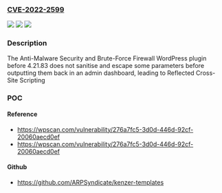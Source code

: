 ### [CVE-2022-2599](https://cve.mitre.org/cgi-bin/cvename.cgi?name=CVE-2022-2599)
![](https://img.shields.io/static/v1?label=Product&message=Anti-Malware%20Security%20and%20Brute-Force%20Firewall&color=blue)
![](https://img.shields.io/static/v1?label=Version&message=4.21.83%3C%204.21.83%20&color=brighgreen)
![](https://img.shields.io/static/v1?label=Vulnerability&message=CWE-79%20Cross-Site%20Scripting%20(XSS)&color=brighgreen)

### Description

The Anti-Malware Security and Brute-Force Firewall WordPress plugin before 4.21.83 does not sanitise and escape some parameters before outputting them back in an admin dashboard, leading to Reflected Cross-Site Scripting

### POC

#### Reference
- https://wpscan.com/vulnerability/276a7fc5-3d0d-446d-92cf-20060aecd0ef
- https://wpscan.com/vulnerability/276a7fc5-3d0d-446d-92cf-20060aecd0ef

#### Github
- https://github.com/ARPSyndicate/kenzer-templates

